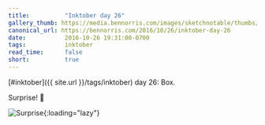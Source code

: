 ```yaml
---
title:          "Inktober day 26"
gallery_thumb: https://media.bennorris.com/images/sketchnotable/thumbs/inktober-day-26.jpg
canonical_url: https://bennorris.com/2016/10/26/inktober-day-26
date:           2016-10-26 19:31:00-0700
tags:           inktober
read_time:      false
short:          true
---
```

[#inktober]({{ site.url }}/tags/inktober) day 26: Box.

Surprise! 🎉

![Surprise](https://media.bennorris.com/images/sketchnotable/inktober-2016/inktober-day-26.jpg){:loading="lazy"}
